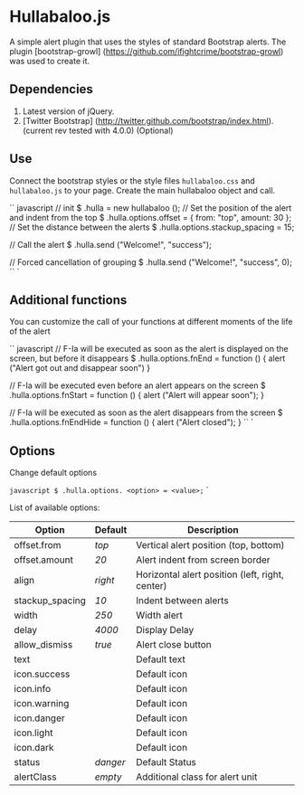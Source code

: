 # Hullabaloo.js

A simple alert plugin that uses the styles of standard Bootstrap alerts.
The plugin [bootstrap-growl] (https://github.com/ifightcrime/bootstrap-growl) was used to create it.

## Dependencies

1. Latest version of jQuery.
2. [Twitter Bootstrap] (http://twitter.github.com/bootstrap/index.html). (current rev tested with 4.0.0) (Optional)

## Use

Connect the bootstrap styles or the style files `hullabaloo.css` and` hullabaloo.js` to your page. Create the main hullabaloo object and call.

`` javascript
// init
$ .hulla = new hullabaloo ();
// Set the position of the alert and indent from the top
$ .hulla.options.offset = {
    from: "top",
    amount: 30
};
// Set the distance between the alerts
$ .hulla.options.stackup_spacing = 15;

// Call the alert
$ .hulla.send ("Welcome!", "success");

// Forced cancellation of grouping
$ .hulla.send ("Welcome!", "success", 0);
`` `

## Additional functions

You can customize the call of your functions at different moments of the life of the alert

`` javascript
// F-Ia will be executed as soon as the alert is displayed on the screen, but before it disappears
$ .hulla.options.fnEnd = function () {
    alert ("Alert got out and disappear soon")
}

// F-Ia will be executed even before an alert appears on the screen
$ .hulla.options.fnStart = function () {
    alert ("Alert will appear soon");
}

// F-Ia will be executed as soon as the alert disappears from the screen
$ .hulla.options.fnEndHide = function () {
    alert ("Alert closed");
}
`` `

## Options

Change default options

`` javascript
$ .hulla.options. <option> = <value>;
`` `

List of available options:

| Option | Default | Description |
| -------------- | -------- | ------------------------------------- |
| offset.from | _top_ | Vertical alert position (top, bottom) |
| offset.amount | _20_ | Alert indent from screen border |
| align | _right_ | Horizontal alert position (left, right, center) |
| stackup_spacing | _10_ | Indent between alerts |
| width | _250_ | Width alert |
| delay | _4000_ | Display Delay |
| allow_dismiss | _true_ | Alert close button |
| text | | Default text |
| icon.success | | Default icon |
| icon.info | | Default icon |
| icon.warning | | Default icon |
| icon.danger | | Default icon |
| icon.light | | Default icon |
| icon.dark | | Default icon |
| status | _danger_ | Default Status |
| alertClass | _empty_ | Additional class for alert unit |
